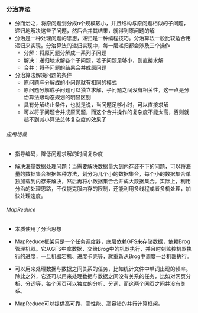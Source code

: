 ### 分治算法

* 分而治之，将原问题划分成n个规模较小，并且结构与原问题相似的子问题，递归地解决这些子问题，然后合并其结果，就得到原问题的解
* 分治是一种处理问题的思想，递归是一种编程技巧。分治算法一般比较适合用递归来实现。分治算法的递归实现中，每一层递归都会涉及三个操作
  * 分解：将原问题分解成一系列子问题
  * 解决：递归地求解各个子问题，若子问题足够小，则直接求解
  * 合并：将子问题的结果合并成原问题
* 分治算法解决问题的条件
  * 原问题与分解成的小问题就有相同的模式
  * 原问题分解成子问题可以独立求解，子问题之间没有相关性，这一点是分治算法跟动态规划的明显区别
  * 具有分解终止条件，也就是说，当问题足够小时，可以直接求解
  * 可以将子问题合并成原问题，而这个合并操作的复杂度不能太高，否则就起不到减小算法总体复杂度的效果了

###### 应用场景

* 指导编码，降低问题求解的时间复杂度

* 解决海量数据处理问题：当需要解决数据量大到内存装不下的问题，可以将海量的数据集合根据某种方法，划分为几个小的数据集合，每个小的数据集合单独加载到内存来解决，然后再将小数据集合合并成大数据集合。实际上，利用分治的处理思路，不仅能克服内存的限制，还能利用多线程或者多机处理，加快处理速度。

###### MapReduce

* 本质使用了分治思想

* MapReduce框架只是一个任务调度器，底层依赖GFS来存储数据，依赖Brog管理机器。它从GFS中拿数据，交给Brog中的机器执行，并且时刻监控机器执行的进度，一旦机器宕机、进度卡壳等，就重新从Brog中调度一台机器执行。
* 可以用来处理数据与数据之间关系的任务，比如统计文件中单词出现的频率。除此之外，它还可以用来处理数据与数据之间没有关系的任务，比如对网页分析、分词等，每个网页可以独立的分析、分词，而这两个网页之间并没有关系。
* MapReduce可以提供高可靠、高性能、高容错的并行计算框架。

